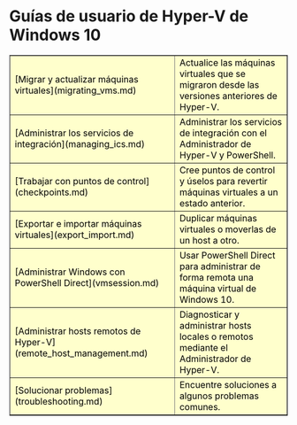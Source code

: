 # Guías de usuario de Hyper-V de Windows 10

<table border="1" style="background-color:FFFFCC;border-collapse:collapse;border:1px solid FFCC00;color:000000;width:100%" cellpadding="15" cellspacing="3">
<tr><td>
[Migrar y actualizar máquinas virtuales](migrating_vms.md) </td><td>Actualice las máquinas virtuales que se migraron desde las versiones anteriores de Hyper-V.</td></tr>
<tr><td>
[Administrar los servicios de integración](managing_ics.md) </td><td>Administrar los servicios de integración con el Administrador de Hyper-V y PowerShell.</td></tr>
<tr><td>
[Trabajar con puntos de control](checkpoints.md) </td><td>Cree puntos de control y úselos para revertir máquinas virtuales a un estado anterior.</td></tr>
<tr><td>
[Exportar e importar máquinas virtuales](export_import.md) </td><td>Duplicar máquinas virtuales o moverlas de un host a otro. </td></tr>
<tr><td>
[Administrar Windows con PowerShell Direct](vmsession.md) </td><td>Usar PowerShell Direct para administrar de forma remota una máquina virtual de Windows 10. </td></tr>
<tr><td>
[Administrar hosts remotos de Hyper-V](remote_host_management.md) </td><td> Diagnosticar y administrar hosts locales o remotos mediante el Administrador de Hyper-V. </td></tr>
<tr><td>
[Solucionar problemas](troubleshooting.md) </td><td> Encuentre soluciones a algunos problemas comunes. </td></tr>
</table>







